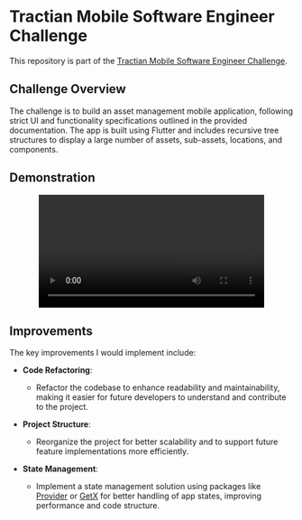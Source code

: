 # Tractian Mobile Software Engineer Challenge

This repository is part of the [Tractian Mobile Software Engineer Challenge](https://github.com/tractian/challenges/blob/main/mobile/README.md).

## Challenge Overview

The challenge is to build an asset management mobile application, following strict UI and functionality specifications outlined in the provided documentation. The app is built using Flutter and includes recursive tree structures to display a large number of assets, sub-assets, locations, and components.

## Demonstration

<div align="center">
  <video src="https://github.com/user-attachments/assets/c395f1a9-e887-440c-b2ca-241ab6ee8c4c" width="400" />
</div>

## Improvements

The key improvements I would implement include:

- **Code Refactoring**: 
   - Refactor the codebase to enhance readability and maintainability, making it easier for future developers to understand and contribute to the project.
   
- **Project Structure**: 
   - Reorganize the project for better scalability and to support future feature implementations more efficiently.
   
- **State Management**:
   - Implement a state management solution using packages like [Provider](https://pub.dev/packages/provider) or [GetX](https://pub.dev/packages/get) for better handling of app states, improving performance and code structure.
